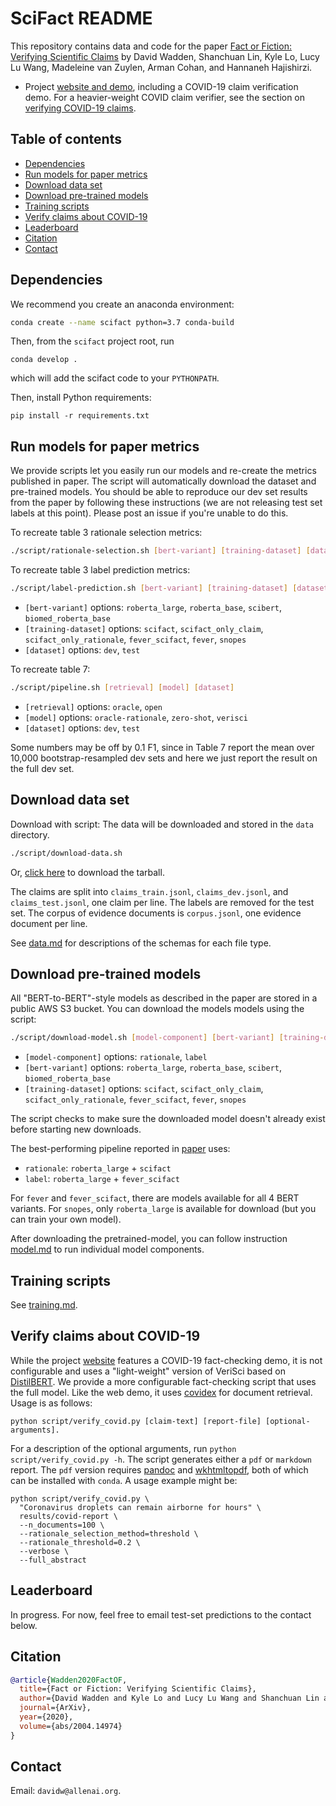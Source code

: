 # SciFact README

This repository contains data and code for the paper [Fact or Fiction: Verifying Scientific Claims](https://arxiv.org/abs/2004.14974) by David Wadden, Shanchuan Lin, Kyle Lo, Lucy Lu Wang, Madeleine van Zuylen, Arman Cohan, and Hannaneh Hajishirzi.

- Project [website and demo](https://scifact.apps.allenai.org), including a COVID-19 claim verification demo. For a heavier-weight COVID claim verifier, see the section on [verifying COVID-19 claims](#verify-claims-about-covid-19).

## Table of contents
- [Dependencies](#dependencies)
- [Run models for paper metrics](#run-models-for-paper-metrics)
- [Download data set](#download-data-set)
- [Download pre-trained models](#download-pre-trained-models)
- [Training scripts](#training-scripts)
- [Verify claims about COVID-19](#verify-claims-about-covid-19)
- [Leaderboard](#leaderboard)
- [Citation](#citation)
- [Contact](#contact)


## Dependencies

We recommend you create an anaconda environment:
```bash
conda create --name scifact python=3.7 conda-build
```
Then, from the `scifact` project root, run
```
conda develop .
```
which will add the scifact code to your `PYTHONPATH`.

Then, install Python requirements:
```
pip install -r requirements.txt
```

## Run models for paper metrics

We provide scripts let you easily run our models and re-create the metrics published in paper. The script will automatically download the dataset and pre-trained models. You should be able to reproduce our dev set results from the paper by following these instructions (we are not releasing test set labels at this point). Please post an issue if you're unable to do this.

To recreate table 3 rationale selection metrics:
```bash
./script/rationale-selection.sh [bert-variant] [training-dataset] [dataset]
```
To recreate table 3 label prediction metrics:
```bash
./script/label-prediction.sh [bert-variant] [training-dataset] [dataset]
```
- `[bert-variant]` options: `roberta_large`, `roberta_base`, `scibert`, `biomed_roberta_base`
- `[training-dataset]` options: `scifact`, `scifact_only_claim`, `scifact_only_rationale`, `fever_scifact`, `fever`, `snopes`
- `[dataset]` options: `dev`, `test`

To recreate table 7:
```bash
./script/pipeline.sh [retrieval] [model] [dataset]
```
- `[retrieval]` options: `oracle`, `open`
- `[model]` options: `oracle-rationale`, `zero-shot`, `verisci`
- `[dataset]` options: `dev`, `test`

Some numbers may be off by 0.1 F1, since in Table 7 report the mean over 10,000 bootstrap-resampled dev sets and here we just report the result on the full dev set.

## Download data set

Download with script: The data will be downloaded and stored in the `data` directory.
```bash
./script/download-data.sh
```
Or, [click here](https://scifact.s3-us-west-2.amazonaws.com/release/2020-05-01/data.tar.gz) to download the tarball.

The claims are split into `claims_train.jsonl`, `claims_dev.jsonl`, and `claims_test.jsonl`, one claim per line. The labels are removed for the test set. The corpus of evidence documents is `corpus.jsonl`, one evidence document per line.

See [data.md](doc/data.md) for descriptions of the schemas for each file type.

## Download pre-trained models

All "BERT-to-BERT"-style models as described in the paper are stored in a public AWS S3 bucket. You can download the models models using the script:
```bash
./script/download-model.sh [model-component] [bert-variant] [training-dataset]
```
- `[model-component]` options: `rationale`, `label`
- `[bert-variant]` options: `roberta_large`, `roberta_base`, `scibert`, `biomed_roberta_base`
- `[training-dataset]` options: `scifact`, `scifact_only_claim`, `scifact_only_rationale`, `fever_scifact`, `fever`, `snopes`

The script checks to make sure the downloaded model doesn't already exist before starting new downloads.

The best-performing pipeline reported in [paper](https://arxiv.org/abs/2004.14974) uses:
- `rationale`: `roberta_large` + `scifact`
- `label`: `roberta_large` + `fever_scifact`

For `fever` and `fever_scifact`, there are models available for all 4 BERT variants. For `snopes`, only `roberta_large` is available for download (but you can train your own model).

After downloading the pretrained-model, you can follow instruction [model.md](doc/model.md) to run individual model components.

## Training scripts

See [training.md](training.md).

## Verify claims about COVID-19

While the project [website](https://scifact.apps.allenai.org) features a COVID-19 fact-checking demo, it is not configurable and uses a "light-weight" version of VeriSci based on [DistilBERT](https://arxiv.org/abs/1910.01108). We provide a more configurable fact-checking script that uses the full model. Like the web demo, it uses [covidex](https://covidex.ai) for document retrieval.  Usage is as follows:

```shell
python script/verify_covid.py [claim-text] [report-file] [optional-arguments].
```

For a description of the optional arguments, run `python script/verify_covid.py -h`. The script generates either a `pdf` or `markdown` report. The `pdf` version requires [pandoc](https://pandoc.org) and [wkhtmltopdf](https://wkhtmltopdf.org), both of which can be installed with `conda`. A usage example might be:

```shell
python script/verify_covid.py \
  "Coronavirus droplets can remain airborne for hours" \
  results/covid-report \
  --n_documents=100 \
  --rationale_selection_method=threshold \
  --rationale_threshold=0.2 \
  --verbose \
  --full_abstract
```

## Leaderboard

In progress. For now, feel free to email test-set predictions to the contact below.

## Citation

```bibtex
@article{Wadden2020FactOF,
  title={Fact or Fiction: Verifying Scientific Claims},
  author={David Wadden and Kyle Lo and Lucy Lu Wang and Shanchuan Lin and Madeleine van Zuylen and Arman Cohan and Hannaneh Hajishirzi},
  journal={ArXiv},
  year={2020},
  volume={abs/2004.14974}
}
```

## Contact

Email: `davidw@allenai.org`.
